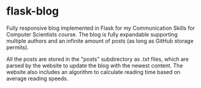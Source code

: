 # flask-blog
Fully responsive blog implemented in Flask for my Communication Skills for Computer Scientists course. The blog is fully expandable supporting multiple authors and an infinite amount of posts (as long as GitHub storage permits).

All the posts are stored in the "posts" subdirectory as .txt files, which are parsed by the website to update the blog with the newest content. The website also includes an algorithm to calculate reading time based on average reading speeds. 

